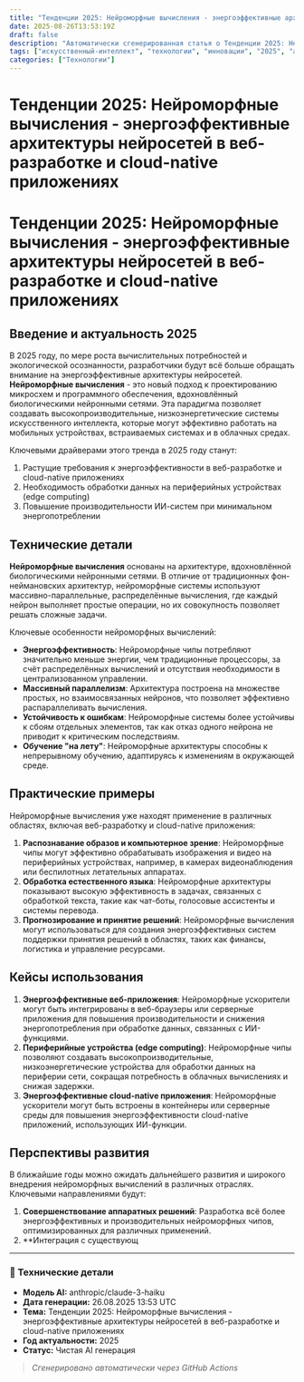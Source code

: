 ```yaml
---
title: "Тенденции 2025: Нейроморфные вычисления - энергоэффективные архитектуры нейросетей в веб-разработке и cloud-native приложениях"
date: 2025-08-26T13:53:19Z
draft: false
description: "Автоматически сгенерированная статья о Тенденции 2025: Нейроморфные вычисления - энергоэффективные архитектуры нейросетей в веб-разработке и cloud-native приложениях"
tags: ["искусственный-интеллект", "технологии", "инновации", "2025", "ai"]
categories: ["Технологии"]
---
```


# Тенденции 2025: Нейроморфные вычисления - энергоэффективные архитектуры нейросетей в веб-разработке и cloud-native приложениях



# Тенденции 2025: Нейроморфные вычисления - энергоэффективные архитектуры нейросетей в веб-разработке и cloud-native приложениях

## Введение и актуальность 2025

В 2025 году, по мере роста вычислительных потребностей и экологической осознанности, разработчики будут всё больше обращать внимание на энергоэффективные архитектуры нейросетей. **Нейроморфные вычисления** - это новый подход к проектированию микросхем и программного обеспечения, вдохновлённый биологическими нейронными сетями. Эта парадигма позволяет создавать высокопроизводительные, низкоэнергетические системы искусственного интеллекта, которые могут эффективно работать на мобильных устройствах, встраиваемых системах и в облачных средах.

Ключевыми драйверами этого тренда в 2025 году станут:
1. Растущие требования к энергоэффективности в веб-разработке и cloud-native приложениях
2. Необходимость обработки данных на периферийных устройствах (edge computing)
3. Повышение производительности ИИ-систем при минимальном энергопотреблении

## Технические детали

**Нейроморфные вычисления** основаны на архитектуре, вдохновлённой биологическими нейронными сетями. В отличие от традиционных фон-неймановских архитектур, нейроморфные системы используют массивно-параллельные, распределённые вычисления, где каждый нейрон выполняет простые операции, но их совокупность позволяет решать сложные задачи.

Ключевые особенности нейроморфных вычислений:
- **Энергоэффективность**: Нейроморфные чипы потребляют значительно меньше энергии, чем традиционные процессоры, за счёт распределённых вычислений и отсутствия необходимости в централизованном управлении.
- **Массивный параллелизм**: Архитектура построена на множестве простых, но взаимосвязанных нейронов, что позволяет эффективно распараллеливать вычисления.
- **Устойчивость к ошибкам**: Нейроморфные системы более устойчивы к сбоям отдельных элементов, так как отказ одного нейрона не приводит к критическим последствиям.
- **Обучение "на лету"**: Нейроморфные архитектуры способны к непрерывному обучению, адаптируясь к изменениям в окружающей среде.

## Практические примеры

Нейроморфные вычисления уже находят применение в различных областях, включая веб-разработку и cloud-native приложения:

1. **Распознавание образов и компьютерное зрение**: Нейроморфные чипы могут эффективно обрабатывать изображения и видео на периферийных устройствах, например, в камерах видеонаблюдения или беспилотных летательных аппаратах.
2. **Обработка естественного языка**: Нейроморфные архитектуры показывают высокую эффективность в задачах, связанных с обработкой текста, такие как чат-боты, голосовые ассистенты и системы перевода.
3. **Прогнозирование и принятие решений**: Нейроморфные вычисления могут использоваться для создания энергоэффективных систем поддержки принятия решений в областях, таких как финансы, логистика и управление ресурсами.

## Кейсы использования

1. **Энергоэффективные веб-приложения**: Нейроморфные ускорители могут быть интегрированы в веб-браузеры или серверные приложения для повышения производительности и снижения энергопотребления при обработке данных, связанных с ИИ-функциями.
2. **Периферийные устройства (edge computing)**: Нейроморфные чипы позволяют создавать высокопроизводительные, низкоэнергетические устройства для обработки данных на периферии сети, сокращая потребность в облачных вычислениях и снижая задержки.
3. **Энергоэффективные cloud-native приложения**: Нейроморфные ускорители могут быть встроены в контейнеры или серверные среды для повышения энергоэффективности cloud-native приложений, использующих ИИ-функции.

## Перспективы развития

В ближайшие годы можно ожидать дальнейшего развития и широкого внедрения нейроморфных вычислений в различных отраслях. Ключевыми направлениями будут:

1. **Совершенствование аппаратных решений**: Разработка всё более энергоэффективных и производительных нейроморфных чипов, оптимизированных для различных применений.
2. **Интеграция с существующ

---

### 🔧 Технические детали

- **Модель AI:** anthropic/claude-3-haiku
- **Дата генерации:** 26.08.2025 13:53 UTC
- **Тема:** Тенденции 2025: Нейроморфные вычисления - энергоэффективные архитектуры нейросетей в веб-разработке и cloud-native приложениях
- **Год актуальности:** 2025
- **Статус:** Чистая AI генерация

> *Сгенерировано автоматически через GitHub Actions*
